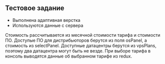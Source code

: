 ## Тестовое задание
* Выполнена адаптивная верстка
* Используются данные с сервера

Стоимость рассчитывается из месячной стоимости тарифа и стоимости ПО. 
Доступые ПО для дистрибьюторов берутся из поля osPanel, а стоимость из selectPanel.
Доступные датацентры берутся из vpsPlans, поэтому два датацентра могут быть не везде.
При выборе тарифа в консоль выводятся данные об выбранном тарифе из redux.
